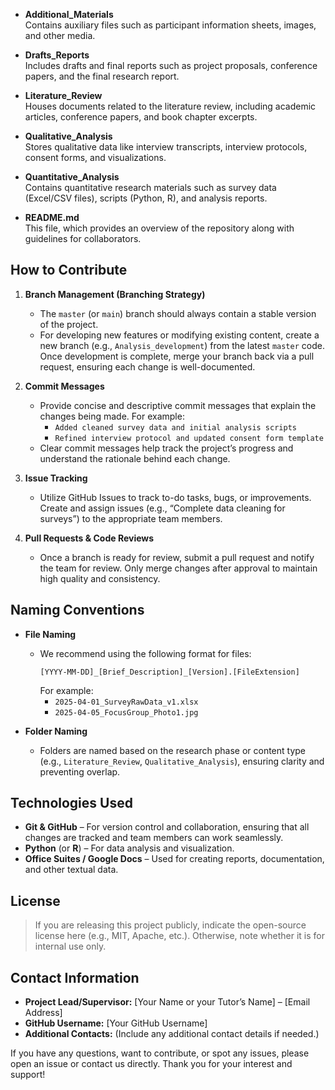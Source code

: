 
- **Additional_Materials**  
  Contains auxiliary files such as participant information sheets, images, and other media.
  
- **Drafts_Reports**  
  Includes drafts and final reports such as project proposals, conference papers, and the final research report.
  
- **Literature_Review**  
  Houses documents related to the literature review, including academic articles, conference papers, and book chapter excerpts.
  
- **Qualitative_Analysis**  
  Stores qualitative data like interview transcripts, interview protocols, consent forms, and visualizations.
  
- **Quantitative_Analysis**  
  Contains quantitative research materials such as survey data (Excel/CSV files), scripts (Python, R), and analysis reports.
  
- **README.md**  
  This file, which provides an overview of the repository along with guidelines for collaborators.

## How to Contribute

1. **Branch Management (Branching Strategy)**
   - The `master` (or `main`) branch should always contain a stable version of the project.
   - For developing new features or modifying existing content, create a new branch (e.g., `Analysis_development`) from the latest `master` code. Once development is complete, merge your branch back via a pull request, ensuring each change is well-documented.

2. **Commit Messages**
   - Provide concise and descriptive commit messages that explain the changes being made. For example:
     - `Added cleaned survey data and initial analysis scripts`
     - `Refined interview protocol and updated consent form template`
   - Clear commit messages help track the project’s progress and understand the rationale behind each change.

3. **Issue Tracking**
   - Utilize GitHub Issues to track to-do tasks, bugs, or improvements. Create and assign issues (e.g., “Complete data cleaning for surveys”) to the appropriate team members.

4. **Pull Requests & Code Reviews**
   - Once a branch is ready for review, submit a pull request and notify the team for review. Only merge changes after approval to maintain high quality and consistency.

## Naming Conventions

- **File Naming**
  - We recommend using the following format for files:  
    ```
    [YYYY-MM-DD]_[Brief_Description]_[Version].[FileExtension]
    ```  
    For example:
    - `2025-04-01_SurveyRawData_v1.xlsx`
    - `2025-04-05_FocusGroup_Photo1.jpg`
  
- **Folder Naming**
  - Folders are named based on the research phase or content type (e.g., `Literature_Review`, `Qualitative_Analysis`), ensuring clarity and preventing overlap.

## Technologies Used

- **Git & GitHub** – For version control and collaboration, ensuring that all changes are tracked and team members can work seamlessly.
- **Python** (or **R**) – For data analysis and visualization.
- **Office Suites / Google Docs** – Used for creating reports, documentation, and other textual data.

## License

> If you are releasing this project publicly, indicate the open-source license here (e.g., MIT, Apache, etc.). Otherwise, note whether it is for internal use only.

## Contact Information

- **Project Lead/Supervisor:** [Your Name or your Tutor’s Name] – [Email Address]
- **GitHub Username:** [Your GitHub Username]
- **Additional Contacts:** (Include any additional contact details if needed.)

If you have any questions, want to contribute, or spot any issues, please open an issue or contact us directly. Thank you for your interest and support!

